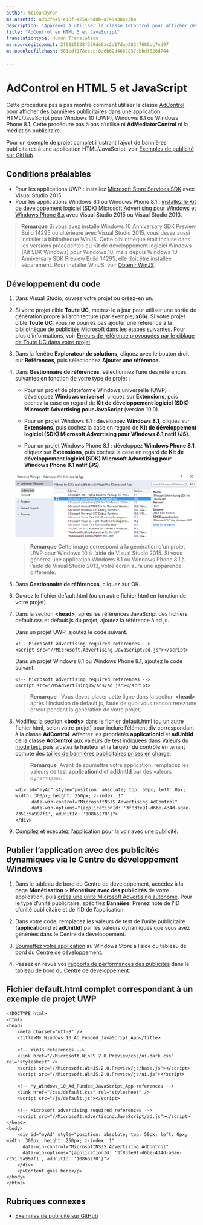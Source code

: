 ```yaml
---
author: mcleanbyron
ms.assetid: adb2fa45-e18f-4254-bd8b-a749a386e3b4
description: "Apprenez à utiliser la classe AdControl pour afficher des bannières pub. dans une app. HTML/JavaScript pour Windows 10 (UWP), Windows 8.1 ou Windows Phone 8.1."
title: "AdControl en HTML 5 et JavaScript"
translationtype: Human Translation
ms.sourcegitcommit: 2f0835638f330de0ac2d17dae28347686cc7ed97
ms.openlocfilehash: 501edf178ecccf8a6b62d4602837dbbdf820d744

---
```


# AdControl en HTML 5 et JavaScript




Cette procédure pas à pas montre comment utiliser la classe [AdControl](https://msdn.microsoft.com/library/windows/apps/microsoft.advertising.winrt.ui.adcontrol.aspx) pour afficher des bannières publicitaires dans une application HTML/JavaScript pour Windows 10 (UWP), Windows 8.1 ou Windows Phone 8.1. Cette procédure pas à pas n’utilise ni **AdMediatorControl** ni la médiation publicitaire.

Pour un exemple de projet complet illustrant l’ajout de bannières publicitaires à une application HTML/JavaScript, voir [Exemples de publicité sur GitHub](http://aka.ms/githubads).

## Conditions préalables


* Pour les applications UWP : installez [Microsoft Store Services SDK](http://aka.ms/store-em-sdk) avec Visual Studio 2015.
* Pour les applications Windows 8.1 ou Windows Phone 8.1 : [installez le Kit de développement logiciel (SDK) Microsoft Advertising pour Windows et Windows Phone 8.x](http://aka.ms/store-8-sdk) avec Visual Studio 2015 ou Visual Studio 2013.

> **Remarque** Si vous avez installé Windows 10 Anniversary SDK Preview Build 14295 ou ultérieure avec Visual Studio 2015, vous devez aussi installer la bibliothèque WinJS. Cette bibliothèque était incluse dans les versions précédentes du Kit de développement logiciel Windows (Kit SDK Windows) pour Windows 10, mais depuis Windows 10 Anniversary SDK Preview Build 14295, elle doit être installée séparément. Pour installer WinJS, voir [Obtenir WinJS](http://try.buildwinjs.com/download/GetWinJS/).

## Développement du code

1. Dans Visual Studio, ouvrez votre projet ou créez-en un.

2. Si votre projet cible **Toute UC**, mettez-le à jour pour utiliser une sortie de génération propre à l’architecture (par exemple, **x86**). Si votre projet cible **Toute UC**, vous ne pourrez pas ajouter une référence à la bibliothèque de publicités Microsoft dans les étapes suivantes. Pour plus d’informations, voir [Erreurs de référence provoquées par le ciblage de Toute UC dans votre projet](known-issues-for-the-advertising-libraries.md#reference_errors).

3.  Dans la fenêtre **Explorateur de solutions**, cliquez avec le bouton droit sur **Références**, puis sélectionnez **Ajouter une référence.**

4.  Dans **Gestionnaire de références**, sélectionnez l’une des références suivantes en fonction de votre type de projet :

    -   Pour un projet de plateforme Windows universelle (UWP) : développez **Windows universel**, cliquez sur **Extensions**, puis cochez la case en regard de **Kit de développement logiciel (SDK) Microsoft Advertising pour JavaScript** (version 10.0).

    -   Pour un projet Windows 8.1 : développez **Windows 8.1**, cliquez sur **Extensions**, puis cochez la case en regard de **Kit de développement logiciel (SDK) Microsoft Advertising pour Windows 8.1 natif (JS)**.

    -   Pour un projet Windows Phone 8.1 : développez **Windows Phone 8.1**, cliquez sur **Extensions**, puis cochez la case en regard de **Kit de développement logiciel (SDK) Microsoft Advertising pour Windows Phone 8.1 natif (JS)**.

    ![javascriptaddreference](images/13-f7f6d6a6-161e-4f17-995d-1236d0b5d9f2.png)

    > **Remarque** Cette image correspond à la génération d’un projet UWP pour Windows 10 à l’aide de Visual Studio 2015. Si vous générez une application Windows 8.1 ou Windows Phone 8.1 à l’aide de Visual Studio 2013, votre écran aura une apparence différente.

5.  Dans **Gestionnaire de références**, cliquez sur OK.

6.  Ouvrez le fichier default.html (ou un autre fichier html en fonction de votre projet).

7.  Dans la section **&lt;head&gt;**, après les références JavaScript des fichiers default.css et default.js du projet, ajoutez la référence à ad.js.

    Dans un projet UWP, ajoutez le code suivant.

    ``` syntax
    <!-- Microsoft advertising required references -->
    <script src="//Microsoft.Advertising.JavaScript/ad.js"></script>
    ```

    Dans un projet Windows 8.1 ou Windows Phone 8.1, ajoutez le code suivant.

    ``` syntax
    <!-- Microsoft advertising required references -->
    <script src="/MSAdvertisingJS/ads/ad.js"></script>
    ```

    > **Remarque**   Vous devez placer cette ligne dans la section **&lt;head&gt;** après l’inclusion de default.js, faute de quoi vous rencontrerez une erreur pendant la génération de votre projet.

8.  Modifiez la section **&lt;body&gt;** dans le fichier default.html (ou un autre fichier html, selon votre projet) pour inclure l’élément div correspondant à la classe **AdControl**. Affectez les propriétés **applicationId** et **adUnitId** de la classe **AdControl** aux valeurs de test indiquées dans [Valeurs du mode test](test-mode-values.md), puis ajustez la hauteur et la largeur du contrôle en tenant compte des [tailles de bannières publicitaires prises en charge](supported-ad-sizes-for-banner-ads.md).

    > **Remarque**  Avant de soumettre votre application, remplacez les valeurs de test **applicationId** et **adUnitId** par des valeurs dynamiques.

    ``` syntax
    <div id="myAd" style="position: absolute; top: 50px; left: 0px; width: 300px; height: 250px; z-index: 1"
          data-win-control="MicrosoftNSJS.Advertising.AdControl"
          data-win-options="{applicationId: '3f83fe91-d6be-434d-a0ae-7351c5a997f1', adUnitId: '10865270'}">
    </div>
    ```

9.  Compilez et exécutez l’application pour la voir avec une publicité.

## Publier l’application avec des publicités dynamiques via le Centre de développement Windows


1.  Dans le tableau de bord du Centre de développement, accédez à la page **Monétisation** &gt; **Monétiser avec des publicités** de votre application, puis [créez une unité Microsoft Advertising autonome](../publish/monetize-with-ads.md). Pour le type d’unité publicitaire, spécifiez **Bannière**. Prenez note de l’ID d’unité publicitaire et de l’ID de l’application.

2.  Dans votre code, remplacez les valeurs de test de l’unité publicitaire (**applicationId** et **adUnitId**) par les valeurs dynamiques que vous avez générées dans le Centre de développement.

3.  [Soumettez votre application](../publish/app-submissions.md) au Windows Store à l’aide du tableau de bord du Centre de développement.

4.  Passez en revue vos [rapports de performances des publicités](../publish/advertising-performance-report.md) dans le tableau de bord du Centre de développement.

## Fichier default.html complet correspondant à un exemple de projet UWP


``` syntax
<!DOCTYPE html>
<html>
<head>
    <meta charset="utf-8" />
    <title>My_Windows_10_Ad_Funded_JavaScript_App</title>

    <!-- WinJS references -->
    <link href="//Microsoft.WinJS.2.0.Preview/css/ui-dark.css" rel="stylesheet" />
    <script src="//Microsoft.WinJS.2.0.Preview/js/base.js"></script>
    <script src="//Microsoft.WinJS.2.0.Preview/js/ui.js"></script>

    <!-- My_Windows_10_Ad_Funded_JavaScript_App references -->
    <link href="/css/default.css" rel="stylesheet" />
    <script src="/js/default.js"></script>

    <!-- Microsoft advertising required references -->
    <script src="//Microsoft.Advertising.JavaScript/ad.js"></script>
</head>
<body>
    <div id="myAd" style="position: absolute; top: 50px; left: 0px; width: 300px; height: 250px; z-index: 1"
      data-win-control="MicrosoftNSJS.Advertising.AdControl"
      data-win-options="{applicationId: '3f83fe91-d6be-434d-a0ae-7351c5a997f1', adUnitId: '10865270'}">
    </div>
    <p>Content goes here</p>
</body>
</html>
```

## Rubriques connexes

* [Exemples de publicité sur GitHub](http://aka.ms/githubads)
 

 



<!--HONumber=Sep16_HO2-->


